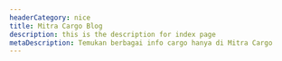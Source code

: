 ```yaml
---
headerCategory: nice
title: Mitra Cargo Blog
description: this is the description for index page
metaDescription: Temukan berbagai info cargo hanya di Mitra Cargo
---
```


